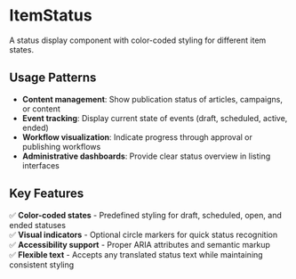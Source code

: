 # ItemStatus

A status display component with color-coded styling for different item states.

## Usage Patterns

- **Content management**: Show publication status of articles, campaigns, or content
- **Event tracking**: Display current state of events (draft, scheduled, active, ended)
- **Workflow visualization**: Indicate progress through approval or publishing workflows
- **Administrative dashboards**: Provide clear status overview in listing interfaces

## Key Features

✅ **Color-coded states** - Predefined styling for draft, scheduled, open, and ended statuses  
✅ **Visual indicators** - Optional circle markers for quick status recognition  
✅ **Accessibility support** - Proper ARIA attributes and semantic markup  
✅ **Flexible text** - Accepts any translated status text while maintaining consistent styling
